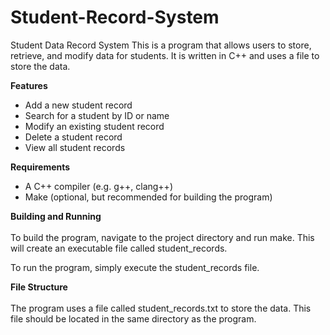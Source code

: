 # Student-Record-System

Student Data Record System
This is a program that allows users to store, retrieve, and modify data for students. It is written in C++ and uses a file to store the data.

**Features**
- Add a new student record
- Search for a student by ID or name
- Modify an existing student record
- Delete a student record
- View all student records

**Requirements**
- A C++ compiler (e.g. g++, clang++)
- Make (optional, but recommended for building the program)

**Building and Running** <br><br>
To build the program, navigate to the project directory and run make. This will create an executable file called student_records.

To run the program, simply execute the student_records file.

**File Structure** <br><br>
The program uses a file called student_records.txt to store the data. This file should be located in the same directory as the program. 


